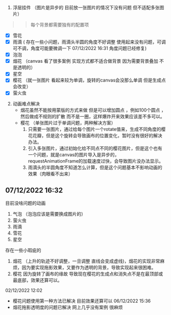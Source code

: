 1. 浮层挂件 （图片是异步的 目前放一张图片的情况下没有问题 但不适配多张图片）
>> 每个背景都需要独有的配置项
- [x] 雪花
- [x] 雨滴 ( 存在一些小问题，雨滴头半圆的角度不好调整 使用起来没有问题，可调可不调，角度可能要微调一下 07/12/2022 16:31 角度问题已经修复)
- [x] 泡泡 
- [x] 烟花 （canvas 看了很多案例 实现方式都不适合做背景 因为需要背景叠加 不是透明的）
- [x] 星空 
- [x] 樱花 （就一张图片 看起来较为单调，旋转的canvas会没那么单调 但是生成点会改变）
- [x] 萤火虫 
2. 动画难点解决
	- 烟花虽然不能按用蒙版的方式来做 但是可以增加圆点 ，例如100个圆点 ，然后做成不规则的扩散 而不是一圈，这样爆炸开来效果应该差不多可以。
	- 樱花 （单张图片过于单调问题，两种解决方案） 
		1. 只需要一张图片，通过给每个图片一个rotate值来，生成不同角度的樱花花瓣，但是这个旋转会导致画布的位置变化，暂时没有很好的解决办法。
		2. 引入多张图片，通过初始化给不同点不同的樱花图片，但是这个也有一个问题，就是canvas的图片导入是异步的，requestAnimationFrame的加载速度过快，会导致图片没办法显示。
		3. 雨滴头的半圆角度不知道怎么计算，但是这个问题基本不影响动画的效果（肉眼看不出来）


## 07/12/2022 16:32
目前没啥问题的动画
1. 气泡  （泡泡应该是需要换成图片的）
2. 萤火虫
3. 雨滴
4. 雪花
5. 星空

存在一些小瑕疵的
1. 烟花 （上升的轨迹不好调整，一旦调整 直线会变成虚线)，烟花的实现非常麻烦，因为要实现拖影效果，又要作为透明的背景，导致实现起来很困难。
3. 樱花 因为旋转了画布的缘故 导致现在樱花的生成点和消失点不是在最顶部或最底部，效果还算可以。

02/12/2022 12:02
- 樱花问题使用第一种方法已解决 目前效果还算可以
06/12/2022 15:36
- 烟花拖影透明度的问题已解决 网上几乎没有案例 很麻烦